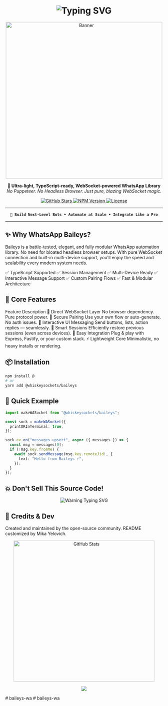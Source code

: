 <h1 align="center">
  <img src="https://readme-typing-svg.herokuapp.com?font=Fira+Code&weight=900&size=28&pause=1000&center=true&vCenter=true&multiline=true&width=700&height=80&lines=⚡+WhatsApp+Baileys+%7C+Next-Gen+Automation+Library" alt="Typing SVG" />
</h1>

<p align="center">
  <img src="https://files.catbox.moe/n6qvqj.jpeg" width="500" alt="Banner" />
</p>

<p align="center">
  <strong>🚀 Ultra-light, TypeScript-ready, WebSocket-powered WhatsApp Library</strong><br/>
  <em>No Puppeteer. No Headless Browser. Just pure, blazing WebSocket magic.</em>
</p>

<p align="center">
  <a href="https://github.com/whiskeysockets/baileys">
    <img src="https://img.shields.io/github/stars/whiskeysockets/baileys?color=purple&style=for-the-badge" alt="GitHub Stars"/>
  </a>
  <a href="https://www.npmjs.com/package/@whiskeysockets/baileys">
    <img src="https://img.shields.io/npm/v/@whiskeysockets/baileys?color=crimson&style=for-the-badge" alt="NPM Version"/>
  </a>
  <a href="https://github.com/whiskeysockets/baileys/blob/master/LICENSE">
    <img src="https://img.shields.io/github/license/whiskeysockets/baileys?style=for-the-badge&color=green" alt="License"/>
  </a>
</p>

---

<pre align="center"><code><b>👑 Build Next-Level Bots • Automate at Scale • Integrate Like a Pro</b></code></pre>

---

## ✨ Why WhatsApp Baileys?

Baileys is a battle-tested, elegant, and fully modular WhatsApp automation library. No need for bloated headless browser setups. With pure WebSocket connection and built-in multi-device support, you’ll enjoy the speed and scalability every modern system needs.

✅ TypeScript Supported ✅ Session Management
✅ Multi-Device Ready ✅ Interactive Message Support
✅ Custom Pairing Flows ✅ Fast & Modular Architecture

## 🧠 Core Features

Feature Description
🔌 Direct WebSocket Layer No browser dependency. Pure protocol power.
🔐 Secure Pairing Use your own flow or auto-generate. No auth issues.
🧠 Interactive UI Messaging Send buttons, lists, action replies — seamlessly.
📂 Smart Sessions Efficiently restore previous sessions (even across devices).
🧩 Easy Integration Plug & play with Express, Fastify, or your custom stack.
⚡ Lightweight Core Minimalistic, no heavy installs or rendering.

## 📦 Installation

```bash
npm install @
# or
yarn add @whiskeysockets/baileys
```

## 🚀 Quick Example

```ts
import makeWASocket from "@whiskeysockets/baileys";

const sock = makeWASocket({
  printQRInTerminal: true,
});

sock.ev.on("messages.upsert", async ({ messages }) => {
  const msg = messages[0];
  if (!msg.key.fromMe) {
    await sock.sendMessage(msg.key.remoteJid!, {
      text: "Hello from Baileys ⚡",
    });
  }
});
```

## 💥 Don't Sell This Source Code!

<p align="center"> <img src="https://readme-typing-svg.herokuapp.com?font=Fira+Code&duration=3000&pause=1000&color=FF4C4C&center=true&vCenter=true&width=600&lines=🚫+Selling+open-source+code+is+not+cool.;⚠️+Be+ethical+or+get+named+and+shamed." alt="Warning Typing SVG" /> </p>

## 👤 Credits & Dev

Created and maintained by the open-source community.
README customized by Mika Yelovich.

<p align="center"> <img src="https://github-readme-stats.vercel.app/api?username=mikayelovich&show_icons=true&theme=tokyonight" width="450" alt="GitHub Stats" /> </p>
<p align="center"> <img src="https://readme-typing-svg.herokuapp.com?font=Fira+Code&weight=900&size=20&pause=1000&color=00FFE0&center=true&vCenter=true&width=500&lines=Build.+Automate.+Scale.+Conquer+WhatsApp." /> </p>
#   b a i l e y s - w a  
 #   b a i l e y s - w a  
 